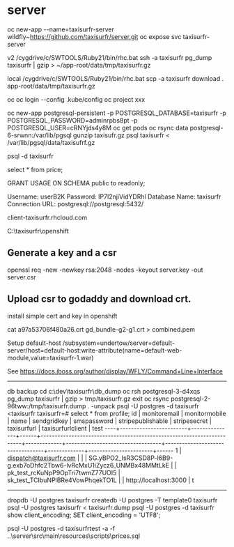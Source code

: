 # server

oc new-app --name=taxisurfr-server wildfly~https://github.com/taxisurfr/server.git
oc expose svc taxisurfr-server

v2
 /cygdrive/c/SWTOOLS/Ruby21/bin/rhc.bat ssh -a taxisurfr
pg_dump taxisurfr | gzip > ~/app-root/data/tmp/taxisurfr.gz

local
/cygdrive/c/SWTOOLS/Ruby21/bin/rhc.bat scp -a taxisurfr download . app-root/data/tmp/taxisurfr.gz


oc
oc login --config .kube/config
oc project xxx


oc new-app postgresql-persistent -p POSTGRESQL_DATABASE=taxisurfr -p POSTGRESQL_PASSWORD=adminrpbs8pt -p POSTGRESQL_USER=cRNYjds4y8M
oc get pods
oc rsync data  postgresql-6-srwnn:/var/lib/pgsql
gunzip taxisufr.gz
psql taxisurfr < /var/lib/pgsql/data/taxisufrf.gz

psql -d taxisurfr

select * from price;

GRANT USAGE ON SCHEMA public to readonly;


Username: userB2K
       Password: IP7l2njiVidYDRhl
  Database Name: taxisurfr
 Connection URL: postgresql://postgresql:5432/
 
 
 client-taxisurfr.rhcloud.com
 
 C:\taxisurfr\openshift
 
 Generate a key and a csr
 -----------------------
 openssl req -new -newkey rsa:2048 -nodes -keyout server.key -out server.csr
 
 Upload csr to godaddy and download crt.
 ---------------------------------------
 
 install simple cert and key in openshift
 
 cat a97a53706f480a26.crt gd_bundle-g2-g1.crt  > combined.pem
 
 Setup default-host
/subsystem=undertow/server=default-server/host=default-host:write-attribute(name=default-web-module,value=taxisurfr-1.war)

See
https://docs.jboss.org/author/display/WFLY/Command+Line+Interface

-----------------------------------
db backup
cd c:\dev\taxisurfr\db_dump
oc rsh postgresql-3-d4xqs
pg_dump taxisurfr | gzip > tmp/taxisurfr.gz
exit
oc rsync postgresql-2-96tww:/tmp/taxisurfr.dump .
-unpack
psql -U postgres -d taxisurfr <taxisurfr
taxisurfr=# select * from profile;
 id |      monitoremail      | monitormobile | name |                              sendgridkey                              | smspassword |        stripepublishable         |           stripesecret           | taxisurfurl |   taxisurfurlclient   | test
----+------------------------+---------------+------+-----------------------------------------------------------------------+-------------+----------------------------------+----------------------------------+-------------+-----------------------+------
  1 | dispatch@taxisurfr.com |               |      | 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 |             | pk_test_rcKuNpP9OpTri7twmZ77UOI5 | sk_test_TCIbuNPlBRe4VowPhqekTO1L |             | http://localhost:3000 | t

-----------------------------------
dropdb -U postgres taxisurfr
createdb -U postgres -T template0 taxisurfr
psql -U postgres taxisurfr < taxisurfr.dump
psql -U postgres -d taxisurfr
show client_encoding;
SET client_encoding = 'UTF8';

psql -U postgres -d taxisurfrtest -a -f ..\server\src\main\resources\scripts\prices.sql 
